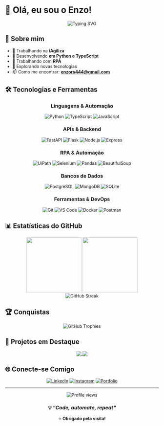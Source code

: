 # 👋 Olá, eu sou o Enzo!

<div align="center">
  <img src="https://readme-typing-svg.herokuapp.com?font=Fira+Code&pause=1000&color=00D9FF&center=true&vCenter=true&width=400&lines=Backend+Developer;Python+%7C+TypeScript;RPA+Developer" alt="Typing SVG" />
</div>

## 🚀 Sobre mim

- 🏢 Trabalhando na **iAgiliza**
- 🔧 Desenvolvendo **em Python e TypeScript**
- 🤖 Trabalhando com **RPA**
- 🌱 Explorando novas tecnologias
- 📫 Como me encontrar: **enzors444@gmail.com**

## 🛠️ Tecnologias e Ferramentas

<div align="center">

### Linguagens & Automação
![Python](https://img.shields.io/badge/-Python-3776AB?style=for-the-badge&logo=python&logoColor=white)
![TypeScript](https://img.shields.io/badge/-TypeScript-3178C6?style=for-the-badge&logo=typescript&logoColor=white)
![JavaScript](https://img.shields.io/badge/-JavaScript-F7DF1E?style=for-the-badge&logo=javascript&logoColor=black)

### APIs & Backend
![FastAPI](https://img.shields.io/badge/-FastAPI-009688?style=for-the-badge&logo=fastapi&logoColor=white)
![Flask](https://img.shields.io/badge/-Flask-000000?style=for-the-badge&logo=flask&logoColor=white)
![Node.js](https://img.shields.io/badge/-Node.js-339933?style=for-the-badge&logo=nodedotjs&logoColor=white)
![Express](https://img.shields.io/badge/-Express-000000?style=for-the-badge&logo=express&logoColor=white)

### RPA & Automação
![UiPath](https://img.shields.io/badge/-UiPath-FA4616?style=for-the-badge&logo=uipath&logoColor=white)
![Selenium](https://img.shields.io/badge/-Selenium-43B02A?style=for-the-badge&logo=selenium&logoColor=white)
![Pandas](https://img.shields.io/badge/-Pandas-150458?style=for-the-badge&logo=pandas&logoColor=white)
![BeautifulSoup](https://img.shields.io/badge/-BeautifulSoup-4B8BBE?style=for-the-badge&logo=python&logoColor=white)

### Bancos de Dados
![PostgreSQL](https://img.shields.io/badge/-PostgreSQL-336791?style=for-the-badge&logo=postgresql&logoColor=white)
![MongoDB](https://img.shields.io/badge/-MongoDB-47A248?style=for-the-badge&logo=mongodb&logoColor=white)
![SQLite](https://img.shields.io/badge/-SQLite-003B57?style=for-the-badge&logo=sqlite&logoColor=white)

### Ferramentas & DevOps
![Git](https://img.shields.io/badge/-Git-F05032?style=for-the-badge&logo=git&logoColor=white)
![VS Code](https://img.shields.io/badge/-VS_Code-007ACC?style=for-the-badge&logo=visual-studio-code&logoColor=white)
![Docker](https://img.shields.io/badge/-Docker-2496ED?style=for-the-badge&logo=docker&logoColor=white)
![Postman](https://img.shields.io/badge/-Postman-FF6C37?style=for-the-badge&logo=postman&logoColor=white)

</div>

## 📊 Estatísticas do GitHub

<div align="center">
  <img height="180em" src="https://github-readme-stats.vercel.app/api?username=enzors444&show_icons=true&theme=dark&include_all_commits=true&count_private=true&bg_color=0d1117&border_color=30363d&text_color=c9d1d9&icon_color=00d9ff"/>
  <img height="180em" src="https://github-readme-stats.vercel.app/api/top-langs/?username=enzors444&layout=compact&langs_count=7&theme=dark&bg_color=0d1117&border_color=30363d&text_color=c9d1d9"/>
</div>

<div align="center">
  <img src="https://github-readme-streak-stats.herokuapp.com/?user=enzors444&theme=dark&background=0d1117&border=30363d&stroke=00d9ff&ring=00d9ff&fire=00d9ff&currStreakNum=c9d1d9&sideNums=c9d1d9&currStreakLabel=c9d1d9&sideLabels=c9d1d9&dates=8b949e" alt="GitHub Streak" />
</div>

## 🏆 Conquistas

<div align="center">
  <img src="https://github-profile-trophy.vercel.app/?username=enzors444&theme=darkhub&no-frame=true&no-bg=false&margin-w=4&column=7" alt="GitHub Trophies" />
</div>

## 🌟 Projetos em Destaque

<div align="center">
  <a href="https://github.com/enzors444/projeto-1">
    <img align="center" src="https://github-readme-stats.vercel.app/api/pin/?username=enzors444&repo=sistema-recomendacao&theme=dark&bg_color=0d1117&border_color=30363d&text_color=c9d1d9&icon_color=00d9ff" />
  </a>
  <a href="https://github.com/enzors444/projeto-2">
    <img align="center" src="https://github-readme-stats.vercel.app/api/pin/?username=enzors444&repo=projeto-2&theme=dark&bg_color=0d1117&border_color=30363d&text_color=c9d1d9&icon_color=00d9ff" />
  </a>
</div>


## 🌐 Conecte-se Comigo

<div align="center">
  
[![LinkedIn](https://img.shields.io/badge/-LinkedIn-0077B5?style=for-the-badge&logo=linkedin&logoColor=white)](https://www.linkedin.com/in/enzo-ribeiro-a727052a6/)
[![Instagram](https://img.shields.io/badge/-Instagram-E4405F?style=for-the-badge&logo=instagram&logoColor=white)](https://www.instagram.com/enzoribeiro07/)
[![Portfolio](https://img.shields.io/badge/-Portfolio-000000?style=for-the-badge&logo=vercel&logoColor=white)](https://seu-portfolio.com)

</div>

---

<div align="center">
  <img src="https://komarev.com/ghpvc/?username=enzors444&label=Visualizações%20do%20Perfil&color=0e75b6&style=flat" alt="Profile views" />
</div>

<div align="center">
  
### 💡 *"Code, automate, repeat"*

⭐️ **Obrigado pela visita!**

</div>
